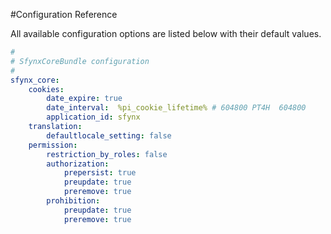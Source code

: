 #Configuration Reference

All available configuration options are listed below with their default values.

``` yaml
#
# SfynxCoreBundle configuration
#       
sfynx_core:  
    cookies:
        date_expire: true
        date_interval:  %pi_cookie_lifetime% # 604800 PT4H  604800
        application_id: sfynx  
    translation:
        defaultlocale_setting: false        
    permission:
        restriction_by_roles: false
        authorization:
            prepersist: true
            preupdate: true
            preremove: true
        prohibition:
            preupdate: true
            preremove: true  
```
